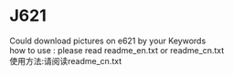 # J621
Could download pictures on e621 by your Keywords  
how to use : please read readme_en.txt or readme_cn.txt  
使用方法:请阅读readme_cn.txt
